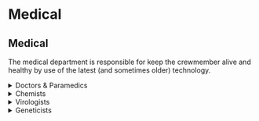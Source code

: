 # Medical

## Medical <img src="https://lh3.googleusercontent.com/Gu82RVgvMEJshQ79i0fFAW66sFtgTQLpF0AfwWAyR1F3l7HRUfMEF4FfTpmX8vjrk_9rxG7ehL-0jjHLnOS2A6S8CC0wLM7EWRi5OGGk5-j8qg-7am-LlKL4CxpPE6MiTQBYwsnmByIs66rAcKTFVw" alt="" data-size="line">

The medical department is responsible for keep the crewmember alive and healthy by use of the latest (and sometimes older) technology.

<details>

<summary>Doctors &#x26; Paramedics</summary>

**Quantity: 3-5**

Medical doctors are the station’s answer to a dying crew. Players working the medical bay will find themselves tasked with keeping the station alive when things go wrong, and will be utilizing every piece of equipment at their disposal to do so.

Defibrillators, scalpels, ointments, sleeper beds, bone saws, IV’s, and a lot more. Medical doctors will be tending to patients who suffer from a broad range of ailments, which could be anything from a bruise to full-on decapitation. When the station is in complete turmoil, the fate of the station lies in the hands of these players.

This role is perfect for players who enjoy assisting others, and those who thrive in the chaos the station will inevitably fall into. Doctors can rest knowing that even if there’s no immediate threat, there will always be someone incompetent enough to hurt themselves on the job.

Some stations (usually ones with larger populations) will also have paramedics. Paramedics are essentially the same thing as doctors, but the primary difference is that doctors tend to wait in the medical bay for patients to come to them and paramedics go seek out patients to either treat locally if benign or bring them back to the medbay for more critical care.

</details>

<details>

<summary>Chemists</summary>

**Quantity: 2**

As the chemist, players are in control of producing a large range of chemical substances that serve a large range of purposes. As stated in the bartender’s description, the job of the chemist is quite similar to the job of the bartender, as the chemist will be pouring chemicals into beakers to get perfect ratios that produce new reagents, much like how the bartender mixes drinks.

The chemist may also be expected to heat up or cool down substances to get different reactions, and performs a key role in ensuring that the station doesn’t fall victim to hallucinations, diseases, a lack of cleaning products or healing substances, and more.

The role of the chemist is great for players who are up to the challenge of learning and performing complex tasks with many steps quickly depending on the urgency of the situation. On downtime, the chemist may enjoy throwing together substances to make useful or deadly reactions.

</details>

<details>

<summary>Virologists</summary>

**Quantity: 1-2**

Put simply, a player who chooses the role of the virologist will be responsible for creating and studying viruses, using monkeys as their testing ground. Should a player contract a foreign virus, it is partly your responsibility to create a cure.

While studying viruses, the player will gradually acquire an index of what makes a virus tick, including symptoms, stats, and bonuses granted by the virus, which allows the player to create their own viruses with unique effects. Should you survive long enough, you may go on to create helpful viruses that give players incredible abilities, like eternal youth, or instantaneous beard growth.

However, screw up hard enough, and the entire crew gets sick, then spontaneously combusts. This role is great for players who want a high-risk, high-reward experience with high potential to worsen or improve the station.

</details>

<details>

<summary>Geneticists</summary>

**Quantity: 2**

Should a player put themselves in the role of a geneticist, they’ll find that their job isn’t too dissimilar to the virologist, in the sense that they’ll be locating harmful and beneficial genetic deformities, which they may or may not want to distribute to the rest of the crew.

When altering something’s DNA, one may find that it’s quite possible to completely change one’s physical form, whether that means changing everyone into the same person, or just turning yourself into a monkey. Somewhere within the DNA of a test subject, a geneticist will locate super powers, crippling disabilities, and amusing mutations that should be distributed, or kept far away from the crew.

This job type is ideal for people who want to be purveyors of oddities on the station. Ideally, there is little true downtime for geneticists, as there is always another mutation to add to their collection.

</details>
